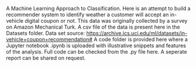 A Machine Learning Approach to Classification. Here is an attempt to build a recommender system to identify weather a customer will accept an in-vehicle digital coupon or not.
This data was originally collected by a survey on Amazon Mechanical Turk. A csv file of the data is present here in the Datasets folder.
Data set source: https://archive.ics.uci.edu/ml/datasets/in-vehicle+coupon+recommendation#
A code folder is provided here where a Jupyter notebook .ipynb is uploaded with illustrative snippets and features of the analysis.
Full code can be checked from the .py file here.
A seperate report can be shared on request.
